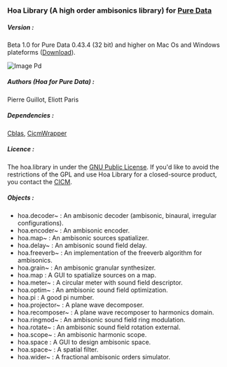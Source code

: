 ### Hoa Library (A high order ambisonics library) for <a title="Pure Data" href="http://puredata.info/" target="_blank">Pure Data </a>

##### Version :

Beta 1.0 for Pure Data 0.43.4 (32 bit) and higher on Mac Os and Windows plateforms (<a title="Download" href="http://www.mshparisnord.fr/hoalibrary/en/downloads/" target="_blank">Download</a>).

![Image Pd](https://raw.github.com/CICM/HoaLibrary/master/Ressources/PhotoPd.png "Pd Patch")

##### Authors (Hoa for Pure Data) :

Pierre Guillot, Eliott Paris

##### Dependencies : 

<a title="Cblas" href="http://www.netlib.org/clapack/cblas/" target="_blank">Cblas</a>, <a title="CicmWrapper" href="https://github.com/CICM/CicmWrapper" target="_blank">CicmWrapper</a>

##### Licence : 

The hoa.library in under the <a title="GNU" href="http://www.gnu.org/copyleft/gpl.html" target="_blank">GNU Public License</a>. If you'd like to avoid the restrictions of the GPL and use Hoa Library for a closed-source product, you contact the <a title="CICM" href="http://cicm.mshparisnord.org/" target="_blank">CICM</a>.

##### Objects :
- hoa.decoder~ : An ambisonic decoder (ambisonic, binaural, irregular configurations).
- hoa.encoder~ : An ambisonic encoder.
- hoa.map~ : An ambisonic sources spatializer.
- hoa.delay~ : An ambisonic sound field delay.
- hoa.freeverb~ : An implementation of the freeverb algorithm for ambisonics.
- hoa.grain~ : An ambisonic granular synthesizer.
- hoa.map : A GUI to spatialize sources on a map.
- hoa.meter~ : A circular meter with sound field descriptor.
- hoa.optim~ : An ambisonic sound field optimization.
- hoa.pi : A good pi number.
- hoa.projector~ : A plane wave decomposer.
- hoa.recomposer~ : A plane wave recomposer to harmonics domain.
- hoa.ringmod~ : An ambisonic sound field ring modulation.
- hoa.rotate~ : An ambisonic sound field rotation external.
- hoa.scope~ : An ambisonic harmonic scope.
- hoa.space : A GUI to design ambisonic space.
- hoa.space~ : A spatial filter.
- hoa.wider~ : A fractional ambisonic orders simulator.
